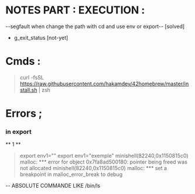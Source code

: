 #  NOTES PART : EXECUTION  : 
 
 --segfault when change the path with cd and use env or export--  [solved]
 - g_exit_status [not-yet]



# Cmds :

> curl -fsSL https://raw.githubusercontent.com/hakamdev/42homebrew/master/install.sh | zsh

# Errors ; 

### in export 
  ** 1 **
> export env1=""
> export env1="exemple"
minishell(82240,0x1150815c0) malloc: *** error for object 0x7fa8ad500180: pointer being freed was not allocated
minishell(82240,0x1150815c0) malloc: *** set a breakpoint in malloc_error_break to debug


-- ABSOLUTE COMMANDE LIKE /bin/ls